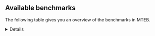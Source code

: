 ## Available benchmarks
The following table gives you an overview of the benchmarks in MTEB.

<details>

<!-- This allows the table to be autogenerated in the future: -->
<!-- BENCHMARKS TABLE START -->

| Name | Leaderboard name | # Tasks | Task Types | Domains | Languages |
|------|------------------|---------|------------|---------|-----------|
| [BEIR](https://arxiv.org/abs/2104.08663) | BEIR | 15 | Retrieval: 15 | [Encyclopaedic, Academic, Government, Social, Written, Programming, Web, Blog, Medical, Reviews, News, Non-fiction, Financial] | eng |
| [BEIR-NL](https://arxiv.org/abs/2412.08329) | BEIR-NL | 15 | Retrieval: 15 | [Encyclopaedic, Academic, Written, Web, Medical, Non-fiction] | nld |
| [BRIGHT](https://brightbenchmark.github.io/) | BRIGHT | 1 | Retrieval: 1 | [Non-fiction, Written] | eng |
| [BRIGHT (long)](https://brightbenchmark.github.io/) | BRIGHT (long) | 1 | Retrieval: 1 | [Non-fiction, Written] | eng |
| [BuiltBench(eng)](https://arxiv.org/abs/2411.12056) | BuiltBench(eng) | 4 | Clustering: 2, Retrieval: 1, Reranking: 1 | [Engineering, Written] | eng |
| [ChemTEB](https://arxiv.org/abs/2412.00532) | Chemical | 27 | BitextMining: 1, Classification: 17, Clustering: 2, PairClassification: 5, Retrieval: 2 | [Chemistry] | spa,deu,kor,nld,zho,jpn,ces,eng,fra,tur,msa,por,hin |
| [CoIR](https://github.com/CoIR-team/coir) | Code Information Retrieval | 10 | Retrieval: 10 | [Written, Programming] | sql,c++,go,eng,ruby,python,javascript,java,php |
| [CodeRAG](https://arxiv.org/abs/2406.14497) | CodeRAG | 4 | Reranking: 4 | [Programming] | python |
| [Encodechka](https://github.com/avidale/encodechka) | Encodechka | 7 | STS: 2, Classification: 4, PairClassification: 1 | [Government, Social, Written, Web, Fiction, News, Non-fiction] | rus |
| [FollowIR](https://arxiv.org/abs/2403.15246) | Instruction Following | 3 | InstructionRetrieval: 3 | [Written, News] | eng |
| [LongEmbed](https://arxiv.org/abs/2404.12096v2) | Long-context Retrieval | 6 | Retrieval: 6 | [Encyclopaedic, Academic, Written, Blog, Spoken, Fiction, Non-fiction] | eng |
| [MIEB(Img)](https://arxiv.org/abs/2504.10471) | Image only | 49 | Any2AnyRetrieval: 15, ImageClassification: 22, ImageClustering: 5, VisualSTS(eng): 5, VisualSTS(multi): 2 | [Encyclopaedic, Social, Written, Blog, Web, Medical, Spoken, Scene, News, Reviews, Non-fiction] | spa,ara,deu,kor,nld,cmn,eng,fra,rus,pol,ita,tur,por |
| [MIEB(Multilingual)](https://arxiv.org/abs/2504.10471) | Image-Text, Multilingual | 130 | ImageClassification: 22, ImageClustering: 5, ZeroShotClassification: 23, VisionCentricQA: 6, Compositionality: 7, VisualSTS(eng): 7, Any2AnyRetrieval: 45, DocumentUnderstanding: 10, Any2AnyMultilingualRetrieval: 3, VisualSTS(multi): 2 | [Encyclopaedic, Academic, Constructed, Social, Written, Blog, Web, Medical, Spoken, Scene, News, Reviews, Non-fiction] | ell,fin,zho,fil,pol,ita,heb,swa,quz,jpn,ukr,deu,kor,hun,mri,ces,tel,tha,bul,fas,nld,vie,swe,tur,est,ind,por,hin,ron,spa,ara,ben,cmn,nor,eng,rus,fra,dan,hrv |
| [MIEB(eng)](https://arxiv.org/abs/2504.10471) | Image-Text, English | 125 | ImageClassification: 22, ImageClustering: 5, ZeroShotClassification: 23, VisionCentricQA: 6, Compositionality: 7, VisualSTS(eng): 7, Any2AnyRetrieval: 45, DocumentUnderstanding: 10 | [Encyclopaedic, Academic, Constructed, Social, Written, Blog, Web, Medical, Spoken, Scene, News, Reviews, Non-fiction] | eng |
| [MIEB(lite)](https://arxiv.org/abs/2504.10471) | Image-Text, Lite | 51 | ImageClassification: 8, ImageClustering: 2, ZeroShotClassification: 7, VisionCentricQA: 5, Compositionality: 6, VisualSTS(eng): 2, VisualSTS(multi): 2, Any2AnyRetrieval: 11, DocumentUnderstanding: 6, Any2AnyMultilingualRetrieval: 2 | [Encyclopaedic, Academic, Social, Written, Blog, Web, Medical, Spoken, Scene, News, Reviews, Non-fiction] | ell,fin,zho,fil,pol,ita,heb,swa,quz,jpn,ukr,deu,kor,hun,mri,ces,tel,tha,bul,nld,fas,vie,swe,tur,est,ind,por,hin,ron,spa,ara,ben,cmn,nor,eng,fra,rus,dan,hrv |
| [MINERSBitextMining](https://arxiv.org/pdf/2406.07424) | MINERSBitextMining | 7 | BitextMining: 7 | [Social, Written, Reviews] | ang,pms,eus,xho,lat,kzj,hye,cha,bhp,war,slk,kor,ces,cym,tat,nij,urd,tha,bul,nld,mui,mar,tur,est,awa,ara,ben,pam,cmn,fra,bos,dan,mon,ell,fin,swh,tam,ita,heb,swg,khm,tuk,dtp,kab,ile,bug,orv,ber,amh,bre,csb,yor,bjn,fry,kaz,yid,srp,mkd,min,ban,hrv,mhr,gla,lvs,mad,uig,mal,zsm,pol,aze,ido,ace,isl,jpn,afr,glg,ukr,hun,max,jav,tel,gsw,yue,oci,gle,sun,swe,vie,ind,por,hin,uzb,ron,hau,bbc,pes,wuu,nov,rus,kur,lfn,slv,hsb,mak,cat,nno,rej,cor,nob,deu,tgl,epo,ina,cbk,kat,tzl,bew,lit,abs,fao,arq,sqi,spa,bel,ceb,pcm,ast,dsb,eng,arz,nds,ibo |
| MTEB(Code, v1) | Code | 12 | Retrieval: 12 | [Written, Programming] | swift,sql,java,c++,go,shell,eng,ruby,scala,python,rust,javascript,c,typescript,php |
| MTEB(Europe, v1) | European | 74 | BitextMining: 7, Classification: 21, Clustering: 8, Retrieval: 15, InstructionRetrieval: 3, MultilabelClassification: 2, PairClassification: 6, Reranking: 3, STS: 9 | [Encyclopaedic, Web, Medical, Spoken, Fiction, Non-fiction, Government, Social, Written, Blog, Religious, Academic, Programming, Reviews, News, Financial, Constructed, Legal, Subtitles] | ell,fin,eus,lav,pol,ita,rom,isl,nob,deu,slk,hun,ces,bul,nld,lit,gle,swe,est,fao,por,ron,spa,mlt,nno,eng,fra,slv,dan,hrv |
| MTEB(Indic, v1) | Indic | 23 | BitextMining: 4, Clustering: 1, Classification: 13, PairClassification: 1, Retrieval: 2, Reranking: 1, STS: 1 | [Encyclopaedic, Government, Constructed, Social, Written, Web, Legal, Spoken, Religious, Fiction, Reviews, News, Non-fiction] | ory,hne,gbm,boy,mwr,pan,mal,nep,tam,bho,brx,snd,doi,pus,kas,san,tel,mup,urd,bod,npi,asm,gom,mar,raj,hin,guj,kan,awa,ben,sat,bgc,mai,eng,mni |
| MTEB(Law, v1) | Legal | 8 | Retrieval: 8 | [Legal, Written] | eng,zho,deu |
| MTEB(Medical, v1) | Medical | 12 | Retrieval: 9, Clustering: 2, Reranking: 1 | [Academic, Government, Written, Web, Medical, Non-fiction] | spa,ara,kor,cmn,zho,eng,fra,rus,pol,vie |
| MTEB(Multilingual, v1) | Multilingual | 132 | BitextMining: 13, Classification: 43, Clustering: 17, Retrieval: 18, InstructionRetrieval: 3, MultilabelClassification: 5, PairClassification: 11, Reranking: 6, STS: 16 | [Encyclopaedic, Web, Medical, Spoken, Fiction, Non-fiction, Government, Social, Written, Entertainment, Blog, Religious, Academic, Programming, Reviews, News, Financial, Constructed, Legal, Subtitles] | zga,kmk,nya,hot,gdn,ngu,qul,cbi,lif,myk,cbu,hat,mgc,wrk,kmb,nhu,kor,slk,bhp,ces,azg,cym,qvz,tat,heg,met,pma,qvh,khk,con,acm,txu,bxh,ata,snp,yre,asm,omw,ikw,mir,agr,ars,gub,awa,cpc,ara,tee,tet,mya,hns,dwr,lug,dad,fra,tos,urb,acq,amu,kup,tte,lbb,tof,msk,hch,hop,gum,agm,nss,zap,wrs,zpq,tam,wro,chd,mvn,brx,kwj,zos,nak,tod,amk,kab,als,kiz,bug,maz,qve,arp,pah,zpc,bsj,bod,hus,bre,myw,bgt,yad,nuy,spy,qvs,mie,nab,yle,aui,zao,gup,zpo,snx,vmy,wim,raj,bem,nif,tnk,tpi,dgc,med,obo,tbo,maq,cnt,viv,arl,uzn,pib,mni,mup,mto,shj,zpu,nvm,bao,bdd,buk,pan,mal,tir,tiy,lao,pol,urt,zad,opm,glg,cle,agg,dgr,hun,djr,cap,sps,tku,poh,tel,ewe,rai,mcp,dji,agt,mva,mle,mmo,pon,wmt,tbz,gle,nas,amp,kpr,ptu,hin,uzb,nyu,zlm,toc,sat,plt,pes,mbh,hlt,djk,hsb,mos,inb,cax,shp,ory,wat,ntj,bak,bpr,gvc,tif,jic,rej,kdc,ura,cbs,sja,bho,sua,shn,iou,tyv,kqa,xbi,nob,cpb,usp,kon,kvg,rgu,aeb,kos,bgs,aia,umb,anh,haw,kmh,tue,adz,uvl,yss,ssd,lit,fur,abs,soy,kmo,gom,chk,wal,cnl,nnq,tfr,arq,cjo,otn,tnn,ztq,spa,knv,lbk,naf,sqi,nor,aso,kpg,mih,cpu,kwd,ssx,mwe,qvc,xho,wed,mit,pri,sgz,yby,ton,rop,yml,gwi,bkq,uri,mph,tnp,ubr,lus,ake,esk,clu,cux,reg,lid,nld,ayr,nfa,pad,gun,imo,ken,sah,ots,est,poe,gof,cut,ben,mwp,fue,zab,hmo,nwi,kyz,nca,prf,rwo,xed,spl,plu,kek,wuv,ckb,bam,yid,amx,top,emi,awk,msm,myu,ell,dik,mio,bus,qxo,swh,fin,arn,cjv,mbc,kam,szl,mbt,kiw,cgc,cso,mhl,srq,tbc,hvn,guh,tim,auc,tuk,dtp,cni,chf,ino,kik,orv,dah,chv,svk,mxp,jid,yal,krc,gam,bjv,mjc,bjr,mux,ntu,nus,kpw,tbg,yor,vec,stp,cav,knf,mgh,iws,khs,amn,cop,fuv,lgl,mkd,gai,mlh,att,zat,grc,jni,auy,nbq,kyc,min,tgp,wiu,qub,gla,mad,nsn,lij,tpz,avt,mcr,ebk,jpn,mks,mlp,klv,afr,isl,gng,abx,kkc,msy,sab,yuj,ajp,gdr,lcm,kgp,cbv,gnn,mpm,cpa,quy,mpx,sun,qwh,gyr,bss,hui,mil,por,nhy,quf,chq,piu,bco,cof,jvn,gvn,cot,ncu,gaz,gux,kne,wuu,nhg,bbr,rus,msc,suz,lfn,cwe,sll,bjz,etr,ong,bhg,caa,kmg,sbs,swp,wiv,yap,chz,jao,aer,hix,mkl,tca,wol,xon,amm,prs,kud,boy,nep,orm,dgz,ksr,cor,rom,xnn,kql,dob,tgl,atg,emp,bsp,epo,zaw,kqc,anv,ptp,lmo,gah,myy,wer,poi,pwg,mbj,nys,yon,cek,sus,zpm,acu,fao,eri,bch,tav,bel,bnp,ctu,aom,ast,kjs,qxn,zav,arz,aau,mbs,mco,tcz,agd,klt,gfk,kir,eus,zho,pms,mwr,ilo,lav,lac,mmx,ycn,mxt,hye,mlg,cha,mdy,spp,kqf,upv,ssw,sin,car,tke,nso,mpj,nin,mwc,cco,arb,zai,mop,crx,nij,tha,zia,kyq,cuc,nhi,ood,zpz,tna,xtd,aly,cbr,kgk,mar,bon,muy,otq,mti,xsi,azb,qvw,srn,jac,mpt,sco,aaz,mek,bkd,gui,ape,aoj,nko,srm,dan,sbe,bos,ote,noa,pls,ltg,aak,ulk,ndg,yaa,gym,heb,ffm,smo,swg,tgk,khm,cme,byx,cya,hub,amf,big,amo,zas,ncj,qvm,acr,kwf,san,kpf,yka,soq,nop,zpl,amh,tbf,fas,mic,glk,fry,apz,lex,sxb,pap,hla,srp,luo,sri,qxh,ydd,dop,ndj,mca,amr,tgo,uvh,enq,maj,knc,rug,quh,ikk,cbc,txq,ziw,scn,tso,geb,guj,hrv,srd,lvs,dzo,gbm,apw,uig,wos,dyu,mey,aze,caf,bzh,ace,ido,bvr,ukr,sim,mee,cub,agn,knj,kqw,mri,lin,bba,acf,cmo,bsn,hto,waj,mxb,kdl,oci,dif,grn,mav,kue,swe,vie,aon,boj,aii,nna,mox,hau,rro,rmy,ixl,apb,trc,bbc,pbt,kea,kur,ese,nhw,xav,ruf,tiw,nno,ame,ncl,bmk,cpy,kyg,beo,hne,mbb,bps,tsn,ppo,xla,apr,dww,kac,deu,azz,mcd,fon,tuo,mwf,mps,zaa,ina,kde,wap,nhe,kas,tzl,gvs,bew,tah,ksj,zty,mzz,kkl,ngp,npi,mna,ven,bqp,ian,ttc,kpj,alp,ipi,not,ssg,ceb,aka,dhg,urw,div,seh,sue,pcm,msb,wnc,dsb,ign,ghs,tew,tzj,bbb,kin,nov,ang,ntp,azj,kbh,zyp,lat,cuk,cak,cac,gvf,too,pag,lww,sot,kzj,nlg,kze,yva,war,mcq,doi,meq,meu,nch,gul,eko,tpa,leu,som,tac,urd,wbp,hmn,okv,bul,cab,mui,mig,bjk,tuf,wmw,aby,otm,llg,poy,sgb,tur,nhr,pam,snc,cmn,tuc,blw,apu,kmu,abt,mcf,taj,tsw,mag,mon,ksd,bmr,sny,fuh,ita,gnw,aoi,quc,nou,spm,kmr,cao,ter,run,snd,pio,mqj,zca,crn,kto,box,jae,ile,pus,ber,khz,kbc,msa,kyf,kms,mpp,kgf,udu,lim,fuc,tmd,csb,qvn,far,mkj,cta,bjn,daa,row,bhl,bzj,kaz,bef,fuf,cth,kwi,nqo,sna,are,faa,xtm,ban,atd,maa,lua,tdt,mhr,pjt,tpt,fai,apn,fil,wln,twi,ktm,mam,zsm,glv,fij,tum,kbm,wnu,shi,agu,pab,kew,taw,boa,vid,mgw,mcb,npl,tlf,yaq,tzo,max,dov,jav,ded,wbi,yrb,yut,zaj,bki,mib,wsk,gsw,yue,byr,zac,bkx,mbl,blz,bzd,ind,pao,kvn,ron,zsr,bmh,kaq,jiv,rmc,kbq,zar,ltz,bgc,mai,sbk,slv,miz,aey,kje,isn,uli,cat,cjk,mak,usa,mqb,sag,kbp,zam,bmu,for,sey,swa,bqc,gaw,tnc,ctp,dwy,yuw,awx,cbk,bvd,nho,tcs,ary,ons,rkb,cui,kat,gmv,aai,mau,atb,mkn,qup,huu,roo,smk,nii,kpx,pir,huv,alq,beu,ubu,guo,cbt,bjp,awb,kan,mlt,crh,tzm,mxq,csy,toj,zpv,eng,nde,tvk,apc,taq,hbo,nds,snn,bea,zul,ibo |
| [MTEB(Scandinavian, v1)](https://kennethenevoldsen.github.io/scandinavian-embedding-benchmark/) | Scandinavian | 28 | BitextMining: 2, Classification: 13, Retrieval: 7, Clustering: 6 | [Encyclopaedic, Government, Social, Written, Blog, Web, Legal, Spoken, Fiction, Reviews, News, Non-fiction] | nob,swe,fao,isl,dan,nno |
| [MTEB(cmn, v1)](https://github.com/FlagOpen/FlagEmbedding/tree/master/research/C_MTEB) | Chinese | 32 | Retrieval: 8, Reranking: 4, PairClassification: 2, Clustering: 4, STS: 7, Classification: 7 | [Academic, Government, Entertainment, Written, Medical, Non-fiction, Financial] | cmn |
| [MTEB(deu, v1)](https://arxiv.org/html/2401.02709v1) | German | 19 | Classification: 6, Clustering: 4, PairClassification: 2, Reranking: 1, Retrieval: 4, STS: 2 | [Encyclopaedic, Written, Web, Legal, Spoken, Reviews, News, Non-fiction] | deu |
| MTEB(eng, v1) | English Legacy | 56 | Classification: 12, Retrieval: 15, Clustering: 11, Reranking: 4, STS: 10, PairClassification: 3, Summarization: 1 | [Encyclopaedic, Academic, Government, Social, Written, Programming, Web, Blog, Medical, Spoken, News, Reviews, Non-fiction, Financial] | eng |
| MTEB(eng, v2) | English | 41 | Retrieval: 10, Clustering: 8, Reranking: 2, STS: 9, Classification: 8, PairClassification: 3, Summarization: 1 | [Encyclopaedic, Academic, Social, Written, Programming, Web, Blog, Medical, Spoken, News, Reviews, Non-fiction, Financial] | eng |
| MTEB(fas, beta) | Farsi (BETA) | 60 | Classification: 18, Clustering: 5, PairClassification: 8, Reranking: 2, Retrieval: 21, STS: 3, BitextMining: 3 | [Encyclopaedic, Academic, Social, Written, Blog, Web, Medical, Spoken, Religious, News, Reviews] | fas |
| [MTEB(fra, v1)](https://arxiv.org/abs/2405.20468) | French | 25 | Classification: 6, Clustering: 7, PairClassification: 1, Reranking: 2, Retrieval: 5, STS: 3, Summarization: 1 | [Encyclopaedic, Academic, Social, Written, Web, Legal, Spoken, Reviews, News, Non-fiction] | eng,fra |
| [MTEB(jpn, v1)](https://github.com/sbintuitions/JMTEB) | Japanese | 16 | Clustering: 2, Classification: 4, STS: 2, PairClassification: 1, Retrieval: 6, Reranking: 1 | [Encyclopaedic, Academic, Written, Web, Spoken, News, Reviews, Non-fiction] | jpn |
| MTEB(kor, v1) | Korean | 6 | Classification: 1, Reranking: 1, Retrieval: 2, STS: 2 | [Encyclopaedic, Written, Web, Spoken, News, Reviews] | kor |
| [MTEB(pol, v1)](https://arxiv.org/abs/2405.10138) | Polish | 17 | Classification: 7, Clustering: 3, PairClassification: 4, STS: 3 | [Academic, Social, Written, Web, Legal, Spoken, Fiction, News, Reviews, Non-fiction] | pol |
| [MTEB(rus, v1)](https://aclanthology.org/2023.eacl-main.148/) | Russian | 23 | Classification: 9, Clustering: 3, MultilabelClassification: 2, PairClassification: 1, Reranking: 2, Retrieval: 3, STS: 3 | [Encyclopaedic, Academic, Social, Written, Blog, Web, Spoken, Reviews, News] | rus |
| [NanoBEIR](https://huggingface.co/collections/zeta-alpha-ai/nanobeir-66e1a0af21dfd93e620cd9f6) | NanoBEIR | 13 | Retrieval: 13 | [Encyclopaedic, Academic, Social, Written, Web, Medical, News, Non-fiction] | eng |
| [RAR-b](https://arxiv.org/abs/2404.06347) | Reasoning retrieval | 17 | Retrieval: 17 | [Encyclopaedic, Written, Programming] | eng |

<!-- BENCHMARKS TABLE END -->
